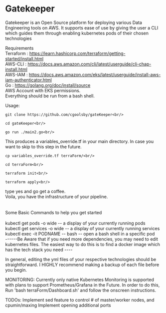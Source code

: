 # Gatekeeper

Gatekeeper is an Open Source platform for deploying various Data Engineering tools on AWS.
It supports ease of use by giving the user a CLI which guides them through enabling kubernetes pods of their chosen technologies


Requirements<br/>
Terraform : https://learn.hashicorp.com/terraform/getting-started/install.html<br/>
AWS-CLI   : https://docs.aws.amazon.com/cli/latest/userguide/cli-chap-install.html<br/>
AWS-IAM   : https://docs.aws.amazon.com/eks/latest/userguide/install-aws-iam-authenticator.html<br/>
Go        : https://golang.org/doc/install/source<br/>
AWS Account with EKS permissions.<br/>
Everything should be run from a bash shell.<br/>

Usage:
```
git clone https://github.com/cgoolsby/gateKeeper<br/>
```
```
cd gateKeeper<br/>
```
```
go run ./main2.go<br/>
```

This produces a variables_override.tf in your main directory.  In case you want to skip to this step in the future.<br/>
```
cp variables_override.tf terraForm/<br/>
```
```
cd terraForm<br/>
```
```
terraform init<br/>
```
```
terraform apply<br/>
```
type yes and go get a coffee.<br/>
Voila, you have the infrastructure of your pipeline.<br/><br/><br/>
Some Basic Commands to help you get started<br/><br/>
kubectl get pods -o wide          -- a display of your currently running pods<br/>
kubectl get services -o wide      -- a display of your currently running services<br/>
kubectl exec -it PODNAME -- bash  -- open a bash shell in a specific pod<br/>
------Be Aware that if you need more dependencies, you may need to edit kubernetes files.  The easiest way to do this is to find a docker image which has the tech stack you need ---- <br/>

In general, editing the yml files of your respective technologies should be straightforward.  I HIGHLY recommend making a backup of each file before you begin.


MONITORING:
Currently only native Kubernetes Monitoring is supported with plans to support Prometheus/Grafana in the Future.  In order to do this, Run 'bash terraForm/Dashboard.sh' and follow the onscreen instructions.

TODOs:
Implement sed feature to control # of master/worker nodes, and cpumin/maxing
Implement opening additional ports

